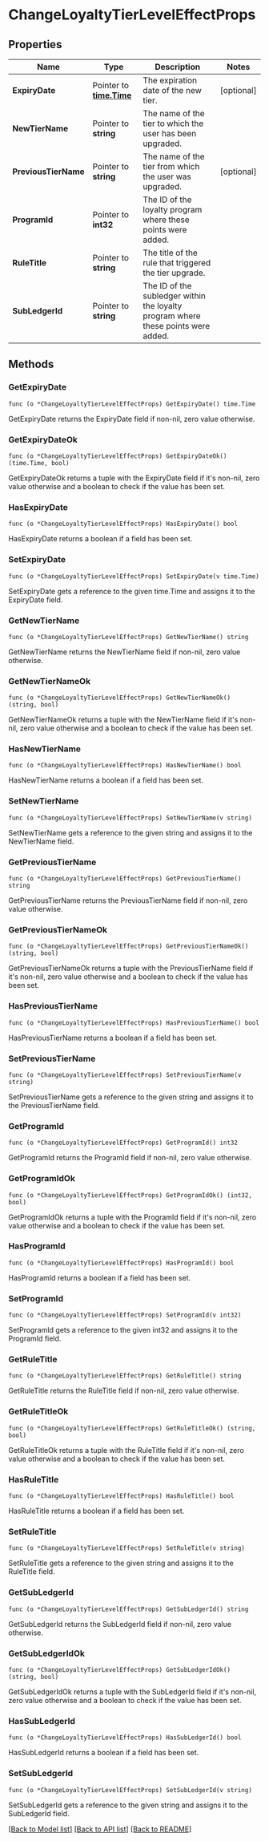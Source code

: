 # ChangeLoyaltyTierLevelEffectProps

## Properties

Name | Type | Description | Notes
------------ | ------------- | ------------- | -------------
**ExpiryDate** | Pointer to [**time.Time**](time.Time.md) | The expiration date of the new tier. | [optional] 
**NewTierName** | Pointer to **string** | The name of the tier to which the user has been upgraded. | 
**PreviousTierName** | Pointer to **string** | The name of the tier from which the user was upgraded. | [optional] 
**ProgramId** | Pointer to **int32** | The ID of the loyalty program where these points were added. | 
**RuleTitle** | Pointer to **string** | The title of the rule that triggered the tier upgrade. | 
**SubLedgerId** | Pointer to **string** | The ID of the subledger within the loyalty program where these points were added. | 

## Methods

### GetExpiryDate

`func (o *ChangeLoyaltyTierLevelEffectProps) GetExpiryDate() time.Time`

GetExpiryDate returns the ExpiryDate field if non-nil, zero value otherwise.

### GetExpiryDateOk

`func (o *ChangeLoyaltyTierLevelEffectProps) GetExpiryDateOk() (time.Time, bool)`

GetExpiryDateOk returns a tuple with the ExpiryDate field if it's non-nil, zero value otherwise
and a boolean to check if the value has been set.

### HasExpiryDate

`func (o *ChangeLoyaltyTierLevelEffectProps) HasExpiryDate() bool`

HasExpiryDate returns a boolean if a field has been set.

### SetExpiryDate

`func (o *ChangeLoyaltyTierLevelEffectProps) SetExpiryDate(v time.Time)`

SetExpiryDate gets a reference to the given time.Time and assigns it to the ExpiryDate field.

### GetNewTierName

`func (o *ChangeLoyaltyTierLevelEffectProps) GetNewTierName() string`

GetNewTierName returns the NewTierName field if non-nil, zero value otherwise.

### GetNewTierNameOk

`func (o *ChangeLoyaltyTierLevelEffectProps) GetNewTierNameOk() (string, bool)`

GetNewTierNameOk returns a tuple with the NewTierName field if it's non-nil, zero value otherwise
and a boolean to check if the value has been set.

### HasNewTierName

`func (o *ChangeLoyaltyTierLevelEffectProps) HasNewTierName() bool`

HasNewTierName returns a boolean if a field has been set.

### SetNewTierName

`func (o *ChangeLoyaltyTierLevelEffectProps) SetNewTierName(v string)`

SetNewTierName gets a reference to the given string and assigns it to the NewTierName field.

### GetPreviousTierName

`func (o *ChangeLoyaltyTierLevelEffectProps) GetPreviousTierName() string`

GetPreviousTierName returns the PreviousTierName field if non-nil, zero value otherwise.

### GetPreviousTierNameOk

`func (o *ChangeLoyaltyTierLevelEffectProps) GetPreviousTierNameOk() (string, bool)`

GetPreviousTierNameOk returns a tuple with the PreviousTierName field if it's non-nil, zero value otherwise
and a boolean to check if the value has been set.

### HasPreviousTierName

`func (o *ChangeLoyaltyTierLevelEffectProps) HasPreviousTierName() bool`

HasPreviousTierName returns a boolean if a field has been set.

### SetPreviousTierName

`func (o *ChangeLoyaltyTierLevelEffectProps) SetPreviousTierName(v string)`

SetPreviousTierName gets a reference to the given string and assigns it to the PreviousTierName field.

### GetProgramId

`func (o *ChangeLoyaltyTierLevelEffectProps) GetProgramId() int32`

GetProgramId returns the ProgramId field if non-nil, zero value otherwise.

### GetProgramIdOk

`func (o *ChangeLoyaltyTierLevelEffectProps) GetProgramIdOk() (int32, bool)`

GetProgramIdOk returns a tuple with the ProgramId field if it's non-nil, zero value otherwise
and a boolean to check if the value has been set.

### HasProgramId

`func (o *ChangeLoyaltyTierLevelEffectProps) HasProgramId() bool`

HasProgramId returns a boolean if a field has been set.

### SetProgramId

`func (o *ChangeLoyaltyTierLevelEffectProps) SetProgramId(v int32)`

SetProgramId gets a reference to the given int32 and assigns it to the ProgramId field.

### GetRuleTitle

`func (o *ChangeLoyaltyTierLevelEffectProps) GetRuleTitle() string`

GetRuleTitle returns the RuleTitle field if non-nil, zero value otherwise.

### GetRuleTitleOk

`func (o *ChangeLoyaltyTierLevelEffectProps) GetRuleTitleOk() (string, bool)`

GetRuleTitleOk returns a tuple with the RuleTitle field if it's non-nil, zero value otherwise
and a boolean to check if the value has been set.

### HasRuleTitle

`func (o *ChangeLoyaltyTierLevelEffectProps) HasRuleTitle() bool`

HasRuleTitle returns a boolean if a field has been set.

### SetRuleTitle

`func (o *ChangeLoyaltyTierLevelEffectProps) SetRuleTitle(v string)`

SetRuleTitle gets a reference to the given string and assigns it to the RuleTitle field.

### GetSubLedgerId

`func (o *ChangeLoyaltyTierLevelEffectProps) GetSubLedgerId() string`

GetSubLedgerId returns the SubLedgerId field if non-nil, zero value otherwise.

### GetSubLedgerIdOk

`func (o *ChangeLoyaltyTierLevelEffectProps) GetSubLedgerIdOk() (string, bool)`

GetSubLedgerIdOk returns a tuple with the SubLedgerId field if it's non-nil, zero value otherwise
and a boolean to check if the value has been set.

### HasSubLedgerId

`func (o *ChangeLoyaltyTierLevelEffectProps) HasSubLedgerId() bool`

HasSubLedgerId returns a boolean if a field has been set.

### SetSubLedgerId

`func (o *ChangeLoyaltyTierLevelEffectProps) SetSubLedgerId(v string)`

SetSubLedgerId gets a reference to the given string and assigns it to the SubLedgerId field.


[[Back to Model list]](../README.md#documentation-for-models) [[Back to API list]](../README.md#documentation-for-api-endpoints) [[Back to README]](../README.md)


